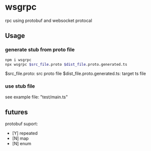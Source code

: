 # wsgrpc

rpc using protobuf and websocket protocal

## Usage

### generate stub from proto file

```bash
npm i wsgrpc
npx wsgrpc $src_file.proto $dist_file.proto.generated.ts
```

$src_file.proto: src proto file
$dist_file.proto.generated.ts: target ts file

### use stub file

see example file: "test/main.ts"

## futures

protobuf suport:

- [Y] repeated
- [N] map
- [N] enum
